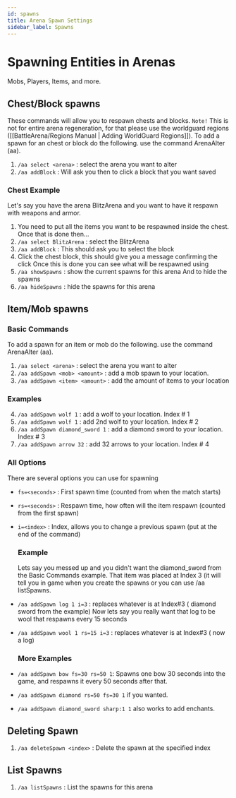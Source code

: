 ```yaml
---
id: spawns
title: Arena Spawn Settings
sidebar_label: Spawns
---
```


# Spawning Entities in Arenas

Mobs, Players, Items, and more.

## Chest/Block spawns

These commands will allow you to respawn chests and blocks. `Note!` This is not for entire arena regeneration, for that please use the worldguard regions ([[BattleArena/Regions Manual | Adding WorldGuard Regions]]). To add a spawn for an chest or block do the following. use the command ArenaAlter (aa).

1. `/aa select <arena>` : select the arena you want to alter
2. `/aa addBlock` : Will ask you then to click a block that you want saved

### Chest Example

Let's say you have the arena BlitzArena and you want to have it respawn with weapons and armor.

1. You need to put all the items you want to be respawned inside the chest. Once that is done then...
2. `/aa select BlitzArena` : select the BlitzArena
3. `/aa addBlock` : This should ask you to select the block
4. Click the chest block, this should give you a message confirming the click Once this is done you can see what will be respawned using
5. `/aa showSpawns` : show the current spawns for this arena And to hide the spawns
6. `/aa hideSpawns` : hide the spawns for this arena

## Item/Mob spawns

### Basic Commands

To add a spawn for an item or mob do the following. use the command ArenaAlter (aa).

1. `/aa select <arena>` : select the arena you want to alter
2. `/aa addSpawn <mob> <amount>` : add a mob spawn to your location.
3. `/aa addSpawn <item> <amount>` : add the amount of items to your location

  ### Examples

4. `/aa addSpawn wolf 1` : add a wolf to your location. Index # 1
5. `/aa addSpawn wolf 1` : add 2nd wolf to your location. Index # 2
6. `/aa addSpawn diamond_sword 1` : add a diamond sword to your location. Index # 3
7. `/aa addSpawn arrow 32` : add 32 arrows to your location. Index # 4

### All Options

There are several options you can use for spawning

- `fs=<seconds>` : First spawn time (counted from when the match starts)
- `rs=<seconds>` : Respawn time, how often will the item respawn (counted from the first spawn)
- `i=<index>` : Index, allows you to change a previous spawn (put at the end of the command)

  ### Example

   Lets say you messed up and you didn't want the diamond_sword from the Basic Commands example. That item was placed at Index 3 (it will tell you in game when you create the spawns or you can use /aa listSpawns.
- `/aa addSpawn log 1 i=3` : replaces whatever is at Index#3 ( diamond sword from the example) Now lets say you really want that log to be wool that respawns every 15 seconds
- `/aa addSpawn wool 1 rs=15 i=3` : replaces whatever is at Index#3 ( now a log)

  ### More Examples

- `/aa addSpawn bow fs=30 rs=50 1`: Spawns one bow 30 seconds into the game, and respawns it every 50 seconds after that.
- `/aa addSpawn diamond rs=50 fs=30 1` if you wanted.
- `/aa addSpawn diamond_sword sharp:1 1` also works to add enchants.

## Deleting Spawn

1. `/aa deleteSpawn <index>` : Delete the spawn at the specified index

## List Spawns

1. `/aa listSpawns` : List the spawns for this arena
